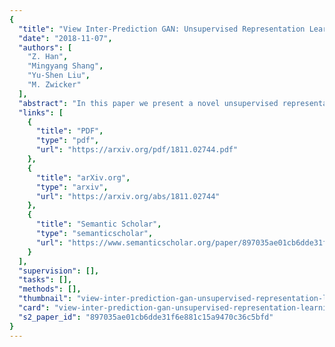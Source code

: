 ```yaml
---
{
  "title": "View Inter-Prediction GAN: Unsupervised Representation Learning for 3D Shapes by Learning Global Shape Memories to Support Local View Predictions",
  "date": "2018-11-07",
  "authors": [
    "Z. Han",
    "Mingyang Shang",
    "Yu-Shen Liu",
    "M. Zwicker"
  ],
  "abstract": "In this paper we present a novel unsupervised representation learning approach for 3D shapes, which is an important research challenge as it avoids the manual effort required for collecting supervised data. Our method trains an RNN-based neural network architecture to solve multiple view inter-prediction tasks for each shape. Given several nearby views of a shape, we define view inter-prediction as the task of predicting the center view between the input views, and reconstructing the input views in a low-level feature space. The key idea of our approach is to implement the shape representation as a shape-specific global memory that is shared between all local view inter-predictions for each shape. Intuitively, this memory enables the system to aggregate information that is useful to better solve the view inter-prediction tasks for each shape, and to leverage the memory as a view-independent shape representation. Our approach obtains the best results using a combination of L_2 and adversarial losses for the view inter-prediction task. We show that VIP-GAN outperforms state-of-the-art methods in unsupervised 3D feature learning on three large scale 3D shape benchmarks.",
  "links": [
    {
      "title": "PDF",
      "type": "pdf",
      "url": "https://arxiv.org/pdf/1811.02744.pdf"
    },
    {
      "title": "arXiv.org",
      "type": "arxiv",
      "url": "https://arxiv.org/abs/1811.02744"
    },
    {
      "title": "Semantic Scholar",
      "type": "semanticscholar",
      "url": "https://www.semanticscholar.org/paper/897035ae01cb6dde31f6e881c15a9470c36c5bfd"
    }
  ],
  "supervision": [],
  "tasks": [],
  "methods": [],
  "thumbnail": "view-inter-prediction-gan-unsupervised-representation-learning-for-3d-shapes-by-learning-global-shape-memories-to-support-local-view-predictions-thumb.jpg",
  "card": "view-inter-prediction-gan-unsupervised-representation-learning-for-3d-shapes-by-learning-global-shape-memories-to-support-local-view-predictions-card.jpg",
  "s2_paper_id": "897035ae01cb6dde31f6e881c15a9470c36c5bfd"
}
---
```


